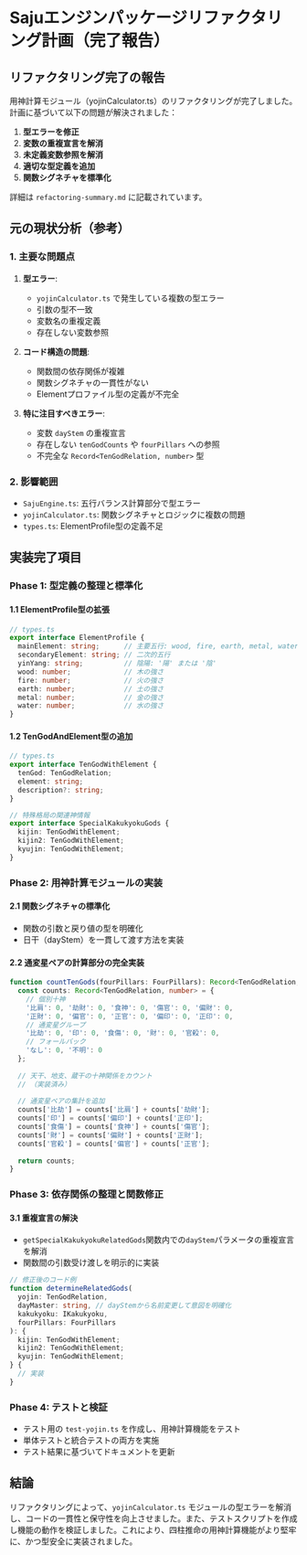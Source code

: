 # Sajuエンジンパッケージリファクタリング計画（完了報告）

## リファクタリング完了の報告

用神計算モジュール（yojinCalculator.ts）のリファクタリングが完了しました。計画に基づいて以下の問題が解決されました：

1. **型エラーを修正**
2. **変数の重複宣言を解消**
3. **未定義変数参照を解消**
4. **適切な型定義を追加**
5. **関数シグネチャを標準化**

詳細は `refactoring-summary.md` に記載されています。

## 元の現状分析（参考）

### 1. 主要な問題点

1. **型エラー**:
   - `yojinCalculator.ts` で発生している複数の型エラー
   - 引数の型不一致
   - 変数名の重複定義
   - 存在しない変数参照

2. **コード構造の問題**:
   - 関数間の依存関係が複雑
   - 関数シグネチャの一貫性がない
   - Elementプロファイル型の定義が不完全

3. **特に注目すべきエラー**:
   - 変数 `dayStem` の重複宣言
   - 存在しない `tenGodCounts` や `fourPillars` への参照
   - 不完全な `Record<TenGodRelation, number>` 型

### 2. 影響範囲

- `SajuEngine.ts`: 五行バランス計算部分で型エラー
- `yojinCalculator.ts`: 関数シグネチャとロジックに複数の問題
- `types.ts`: ElementProfile型の定義不足

## 実装完了項目

### Phase 1: 型定義の整理と標準化

#### 1.1 ElementProfile型の拡張
```typescript
// types.ts
export interface ElementProfile {
  mainElement: string;      // 主要五行: wood, fire, earth, metal, water
  secondaryElement: string; // 二次的五行
  yinYang: string;          // 陰陽: '陽' または '陰'
  wood: number;             // 木の強さ
  fire: number;             // 火の強さ
  earth: number;            // 土の強さ
  metal: number;            // 金の強さ
  water: number;            // 水の強さ
}
```

#### 1.2 TenGodAndElement型の追加
```typescript
// types.ts
export interface TenGodWithElement {
  tenGod: TenGodRelation;
  element: string;
  description?: string;
}

// 特殊格局の関連神情報
export interface SpecialKakukyokuGods {
  kijin: TenGodWithElement;
  kijin2: TenGodWithElement;
  kyujin: TenGodWithElement;
}
```

### Phase 2: 用神計算モジュールの実装

#### 2.1 関数シグネチャの標準化
- 関数の引数と戻り値の型を明確化
- 日干（dayStem）を一貫して渡す方法を実装

#### 2.2 通変星ペアの計算部分の完全実装
```typescript
function countTenGods(fourPillars: FourPillars): Record<TenGodRelation, number> {
  const counts: Record<TenGodRelation, number> = {
    // 個別十神
    '比肩': 0, '劫財': 0, '食神': 0, '傷官': 0, '偏財': 0, 
    '正財': 0, '偏官': 0, '正官': 0, '偏印': 0, '正印': 0,
    // 通変星グループ
    '比劫': 0, '印': 0, '食傷': 0, '財': 0, '官殺': 0,
    // フォールバック
    'なし': 0, '不明': 0
  };
  
  // 天干、地支、蔵干の十神関係をカウント
  // （実装済み）
  
  // 通変星ペアの集計を追加
  counts['比劫'] = counts['比肩'] + counts['劫財'];
  counts['印'] = counts['偏印'] + counts['正印'];
  counts['食傷'] = counts['食神'] + counts['傷官'];
  counts['財'] = counts['偏財'] + counts['正財'];
  counts['官殺'] = counts['偏官'] + counts['正官'];
  
  return counts;
}
```

### Phase 3: 依存関係の整理と関数修正

#### 3.1 重複宣言の解決
- `getSpecialKakukyokuRelatedGods`関数内での`dayStem`パラメータの重複宣言を解消
- 関数間の引数受け渡しを明示的に実装

```typescript
// 修正後のコード例
function determineRelatedGods(
  yojin: TenGodRelation,
  dayMaster: string, // dayStemから名前変更して意図を明確化
  kakukyoku: IKakukyoku,
  fourPillars: FourPillars
): {
  kijin: TenGodWithElement;
  kijin2: TenGodWithElement;
  kyujin: TenGodWithElement;
} {
  // 実装
}
```

### Phase 4: テストと検証

- テスト用の `test-yojin.ts` を作成し、用神計算機能をテスト
- 単体テストと統合テストの両方を実施
- テスト結果に基づいてドキュメントを更新

## 結論

リファクタリングによって、`yojinCalculator.ts` モジュールの型エラーを解消し、コードの一貫性と保守性を向上させました。また、テストスクリプトを作成し機能の動作を検証しました。これにより、四柱推命の用神計算機能がより堅牢に、かつ型安全に実装されました。